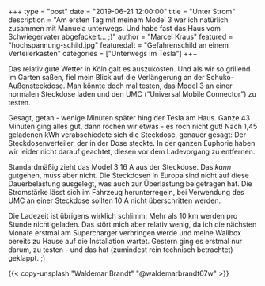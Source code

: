 +++
type = "post"
date = "2019-06-21 12:00:00"
title = "Unter Strom"
description = "Am ersten Tag mit meinem Model 3 war ich natürlich zusammen mit Manuela unterwegs. Und habe fast das Haus vom Schwiegervater abgefackelt… ;)"
author = "Marcel Kraus"
featured = "hochspannung-schild.jpg"
featuredalt = "Gefahrenschild an einem Verteilerkasten"
categories = ["Unterwegs im Tesla"]
+++

Das relativ gute Wetter in Köln galt es auszukosten. Und als wir so grillend im Garten saßen, fiel mein Blick auf die Verlängerung an der Schuko-Außensteckdose. Man könnte doch mal testen, das Model 3 an einer normalen Steckdose laden und den UMC (“Universal Mobile Connector”) zu testen.

Gesagt, getan - wenige Minuten später hing der Tesla am Haus. Ganze 43 Minuten ging alles gut, dann rochen wir etwas - es roch nicht gut! Nach 1,45 geladenen kWh verabschiedete sich die Steckdose, genauer gesagt: Der Steckdosenverteiler, der in der Dose steckte. In der ganzen Euphorie haben wir leider nicht darauf geachtet, diesen vor dem Ladevorgang zu entfernen.

Standardmäßig zieht das Model 3 16 A aus der Steckdose. Das *kann* gutgehen, muss aber nicht. Die Steckdosen in Europa sind nicht auf diese Dauerbelastung ausgelegt, was auch zur Überlastung beigetragen hat. Die Stromstärke lässt sich im Fahrzeug herunterregeln, bei Verwendung des UMC an einer Steckdose sollten 10 A nicht überschritten werden.

Die Ladezeit ist übrigens wirklich schlimm: Mehr als 10 km werden pro Stunde nicht geladen. Das stört mich aber relativ wenig, da ich die nächsten Monate erstmal am Supercharger verbringen werde und meine Wallbox bereits zu Hause auf die Installation wartet. Gestern ging es erstmal nur darum, zu testen - und das hat (zumindest rein technisch betrachtet) geklappt. ;)

{{< copy-unsplash "Waldemar Brandt" "@waldemarbrandt67w" >}}
